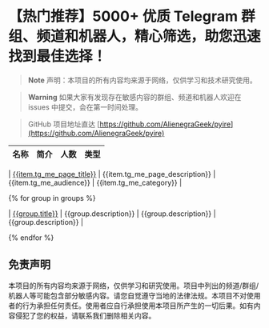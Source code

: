 # 【热门推荐】5000+ 优质 Telegram 群组、频道和机器人，精心筛选，助您迅速找到最佳选择！

> **Note**
> 声明：本项目的所有内容均来源于网络，仅供学习和技术研究使用。

> **Warning**
> 如果大家有发现存在敏感内容的群组、频道和机器人欢迎在 issues 中提交，会在第一时间处理。

> GitHub 项目地址直达
> [https://github.com/AlienegraGeek/pyire](https://github.com/AlienegraGeek/pyire)

| 名称 | 简介 | 人数 | 类型 |
| :--: | :-- | :--: | :--: |

[//]: # ({% for item in repo %})

[//]: # ()
| [{{item.tg_me_page_title}}]({{item.tg_me_page_url}}) | {{item.tg_me_page_description}} | {{item.tg_me_audience}} | {{item.tg_me_category}} |

[//]: # ()
[//]: # ({% endfor %})

{% for group in groups %}

| [{{group.title}}]({{group.link}}) | {{group.description}} | {{group.description}} | {{group.description}} |

{% endfor %}

## 免责声明

本项目的所有内容均来源于网络，仅供学习和研究使用。项目中列出的频道/群组/机器人等可能包含部分敏感内容。请您自觉遵守当地的法律法规。本项目不对使用者的行为承担任何责任。使用者应自行承担使用本项目所产生的一切后果。如有内容侵犯了您的权益，请联系我们删除相关内容。

